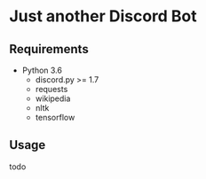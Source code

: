 # Just another Discord Bot

## Requirements
* Python 3.6
  * discord.py >= 1.7
  * requests
  * wikipedia
  * nltk
  * tensorflow

## Usage
todo
